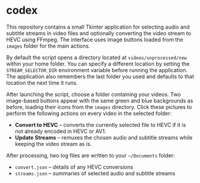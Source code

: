 # codex

This repository contains a small Tkinter application for selecting audio and
subtitle streams in video files and optionally converting the video stream to
HEVC using FFmpeg. The interface uses image buttons loaded from the `images`
folder for the main actions.

By default the script opens a directory located at `videos/unprocessed/new`
within your home folder. You can specify a different location by setting the
`STREAM_SELECTOR_DIR` environment variable before running the application.
The application also remembers the last folder you used and defaults to that
location the next time it runs.

After launching the script, choose a folder containing your videos. Two
image-based buttons appear with the same green and blue backgrounds as before,
loading their icons from the `images` directory. Click these pictures to
perform the following actions on every video in the selected folder:

* **Convert to HEVC** – converts the currently selected file to HEVC if it is not
  already encoded in HEVC or AV1.
* **Update Streams** – remuxes the chosen audio and subtitle streams while
  keeping the video stream as is.

After processing, two log files are written to your `~/Documents` folder:

- `convert.json` – details of any HEVC conversions
- `streams.json` – summaries of selected audio and subtitle streams

